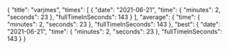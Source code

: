 {
  "title": "varjmes",
  "times": [
    {
      "date": "2021-06-21",
      "time": {
        "minutes": 2,
        "seconds": 23
      },
      "fullTimeInSeconds": 143
    }
  ],
  "average": {
    "time": {
      "minutes": 2,
      "seconds": 23
    },
    "fullTimeInSeconds": 143
  },
  "best": {
    "date": "2021-06-21",
    "time": {
      "minutes": 2,
      "seconds": 23
    },
    "fullTimeInSeconds": 143
  }
}
